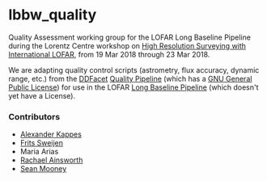 # lbbw_quality

Quality Assessment working group for the LOFAR Long Baseline Pipeline during the Lorentz Centre workshop on [High Resolution Surveying with International LOFAR](https://www.lorentzcenter.nl/lc/web/2018/983/info.php3?wsid=983&venue=Snellius), from 19 Mar 2018 through 23 Mar 2018.

We are adapting quality control scripts (astrometry, flux accuracy, dynamic range, etc.) from the [DDFacet](https://github.com/mhardcastle/ddf-pipeline) [Quality Pipeline](https://github.com/mhardcastle/ddf-pipeline/blob/master/scripts/quality_pipeline.py) (which has a [GNU General Public License](https://github.com/mhardcastle/ddf-pipeline/blob/master/LICENSE.md)) for use in the LOFAR [Long Baseline Pipeline](https://github.com/lmorabit/long_baseline_pipeline) (which doesn't yet have a License).


### Contributors

* [Alexander Kappes](https://github.com/alexmatze)
* [Frits Sweijen](https://github.com/tikk3r)
* Maria Arias
* [Rachael Ainsworth](https://github.com/rainsworth)
* [Sean Mooney](https://github.com/mooneyse)
